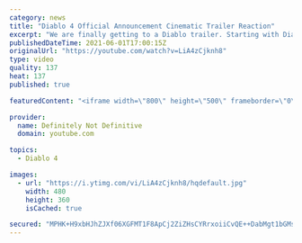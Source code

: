```yaml
---
category: news
title: "Diablo 4 Official Announcement Cinematic Trailer Reaction"
excerpt: "We are finally getting to a Diablo trailer. Starting with Diablo 4 as it's the most requested of the franchise. Normally we do a lights out, in the dark reaction for ..."
publishedDateTime: 2021-06-01T17:00:15Z
originalUrl: "https://youtube.com/watch?v=LiA4zCjknh8"
type: video
quality: 137
heat: 137
published: true

featuredContent: "<iframe width=\"800\" height=\"500\" frameborder=\"0\" src=\"https://www.youtube.com/embed/LiA4zCjknh8\" allow=\"accelerometer; autoplay; encrypted-media; gyroscope; picture-in-picture\" allowfullscreen></iframe>"

provider:
  name: Definitely Not Definitive
  domain: youtube.com

topics:
  - Diablo 4

images:
  - url: "https://i.ytimg.com/vi/LiA4zCjknh8/hqdefault.jpg"
    width: 480
    height: 360
    isCached: true

secured: "MPHK+H9xbHJhZJXf06XGFMT1F8ApCj2ZiZHsCYRrxoiiCvQE++DabMgt1bGMsJZ8Ba214EDKUwiUnH0c0UNzT6actToNfIn7QVbitFAM0ZCzAY+N4BDK+FLFdtDzo0ao3nf/9+pJAE75xxRrIeQGbX8bIoyPCivB2WtlpXsCgSHv7LKD6mqQMDekYN21joeeYitRfy3p4wmoZW2inuiDNTS9kzKsbrrLjFtQSnOV4dtdVVVXxjTbnTj6+tJukB1Xh9TdKYQlqu4iV23a5gdYngabJ9HsO0qfVwPiXyaT5b+2UL9sZfyHo5YQEeboVdx38BVlHpah2cm9J+wWxw/f+7q3TztvAmJ7W7i4MxfXz6vsKaZFt8CwAwE0R5XgYnEWPXyEmVdPD+5k6tBHwOkRM9sV0+q7jMjHBDhtlK2SRQ45ltR+TLnbclilGvlTQN+f;Z6qqaBDAZ8NMts75+lKn1A=="
---
```


